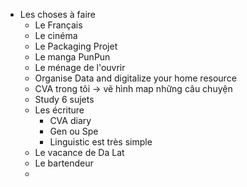 - Les choses à faire
	- Le Français
	- Le cinéma
	- Le Packaging Projet
	- Le manga PunPun
	- Le ménage de l'ouvrir
	- Organise Data and digitalize your home resource
	- CVA trong tôi -> vẽ hình map những câu chuyện
	- Study 6 sujets
	- Les écriture
		- CVA diary
		- Gen ou Spe
		- Linguistic est très simple
	- Le vacance de Da Lat
	- Le bartendeur
	-